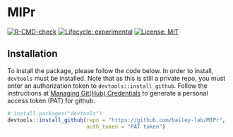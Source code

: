 
<!-- README.md is generated from README.Rmd. Please edit that file -->

# MIPr

<!-- badges: start -->

[![R-CMD-check](https://github.com/bailey-lab/MIPr/workflows/R-CMD-check/badge.svg)](https://github.com/bailey-lab/MIPr/actions)
[![Lifecycle:
experimental](https://img.shields.io/badge/lifecycle-experimental-orange.svg)](https://lifecycle.r-lib.org/articles/stages.html#experimental)
[![License:
MIT](https://img.shields.io/badge/License-MIT-yellow.svg)](https://opensource.org/licenses/MIT)
<!-- badges: end -->

## Installation

To install the package, please follow the code below. In order to
install, `devtools` must be installed. Note that as this is still a
private repo, you must enter an authorization token to
`devtools::install_github`. Follow the instructions at [Managing
Git(Hub)
Credentials](https://usethis.r-lib.org/articles/articles/git-credentials.html)
to generate a personal access token (PAT) for github.

``` r
# install.packages("devtools")
devtools::install_github(repo = "https://github.com/bailey-lab/MIPr",
                         auth_token = "PAT token")
```
